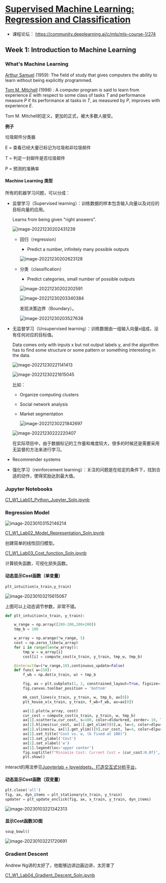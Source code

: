 # [Supervised Machine Learning: Regression and Classification](https://www.coursera.org/learn/machine-learning?specialization=machine-learning-introduction)

- 课程论坛： https://community.deeplearning.ai/c/mls/mls-course-1/274

## Week 1: Introduction to Machine Learning

###  What's Machine Learning

[Arthur Samuel](https://en.wikipedia.org/wiki/Arthur_Samuel) (1959): The field of study that gives computers the ability to learn without being explicitly programmed.

[Tom M. Mitchell](https://en.wikipedia.org/wiki/Tom_M._Mitchell) (1998) : A computer program is said to learn from experience *E* with respect to some class of tasks *T* and performance measure *P* if its performance at tasks in *T*, as measured by *P*,  improves with experience *E*.  

Tom M. Mitchell的定义，更加的正式，被大多数人接受。

**例子**

垃圾邮件分类器

E = 查看已经大量已标记为垃圾和非垃圾邮件

T = 判定一封邮件是否垃圾邮件

P = 预测的准确率

#### **Machine Learning 类型**

所有的机器学习问题，可以分成：

- 监督学习（Supervised learning）：训练数据的样本包含输⼊向量以及对应的⽬标向量的应⽤。

  Learns from being given "right answers".

  ![image-20221230202431239](images/image-20221230202431239.png)

  - 回归（regression）
    - Predict a number, infinitely many possible outputs
    
    ![image-20221230202623128](images/image-20221230202623128.png)
    
  - 分类（classification）
    - Predict categories, small number of possible outputs
    
    ![image-20221230202202591](images/image-20221230202202591.png)

    ![image-20221230203340384](images/image-20221230203340384.png)
    
    发现决策边界（Boundary）。
    
    ![image-20221230203527638](images/image-20221230203527638.png)

- 无监督学习（Unsupervised learning）：训练数据由⼀组输⼊向量x组成，没有任何对应的⽬标值。

  Data comes only with inputs x but not output labels y, and the algorithm has to find some structure or some pattern or something interesting in the data.

  ![image-20221230221141413](images/image-20221230221141413.png)

  ![image-20221230221615045](images/image-20221230221615045.png)

  

  比如：
  - Organize computing clusters

  - Social network analysis

  - Market segmentation

    ![image-20221230221842697](images/image-20221230221842697.png)

  ![image-20221230222220407](images/image-20221230222220407.png)

  在实际项目中，由于数据标记的工作量和难度较大，很多的时候还是需要采用无监督的方法来进行学习。

- Recommender systems

- 强化学习（reinforcement learning）：关注的问题是在给定的条件下，找到合适的动作，使得奖励达到最⼤值。

### Jupyter Notebooks

 [C1_W1_Lab01_Python_Jupyter_Soln.ipynb](notebooks\week_1\C1_W1_Lab01_Python_Jupyter_Soln.ipynb) 

### Regression Model

![image-20230103152146214](images/image-20230103152146214.png)

 [C1_W1_Lab02_Model_Representation_Soln.ipynb](notebooks\week_1\C1_W1_Lab02_Model_Representation_Soln.ipynb) 

创建简单的线性回归模型。

 [C1_W1_Lab03_Cost_function_Soln.ipynb](notebooks\week_1\C1_W1_Lab03_Cost_function_Soln.ipynb) 

计算损失函数，可视化损失函数。

#### 动态显示Cost函数（单变量）

~~~python
plt_intuition(x_train,y_train)
~~~



![image-20230103215615067](images/image-20230103215615067.png)

上图可以上动态调节参数，非常不错。

~~~python
def plt_intuition(x_train, y_train):

    w_range = np.array([200-200,200+200])
    tmp_b = 100

    w_array = np.arange(*w_range, 5)
    cost = np.zeros_like(w_array)
    for i in range(len(w_array)):
        tmp_w = w_array[i]
        cost[i] = compute_cost(x_train, y_train, tmp_w, tmp_b)

    @interact(w=(*w_range,10),continuous_update=False)
    def func( w=150):
        f_wb = np.dot(x_train, w) + tmp_b

        fig, ax = plt.subplots(1, 2, constrained_layout=True, figsize=(8,4))
        fig.canvas.toolbar_position = 'bottom'

        mk_cost_lines(x_train, y_train, w, tmp_b, ax[0])
        plt_house_x(x_train, y_train, f_wb=f_wb, ax=ax[0])

        ax[1].plot(w_array, cost)
        cur_cost = compute_cost(x_train, y_train, w, tmp_b)
        ax[1].scatter(w,cur_cost, s=100, color=dldarkred, zorder= 10, label= f"cost at w={w}")
        ax[1].hlines(cur_cost, ax[1].get_xlim()[0],w, lw=4, color=dlpurple, ls='dotted')
        ax[1].vlines(w, ax[1].get_ylim()[0],cur_cost, lw=4, color=dlpurple, ls='dotted')
        ax[1].set_title("Cost vs. w, (b fixed at 100)")
        ax[1].set_ylabel('Cost')
        ax[1].set_xlabel('w')
        ax[1].legend(loc='upper center')
        fig.suptitle(f"Minimize Cost: Current Cost = {cur_cost:0.0f}", fontsize=12)
        plt.show()
~~~

interact的用法参见[Jupyterlab + Ipywidgets，打造交互式分析平台](https://zhuanlan.zhihu.com/p/263411257)。

#### 动态显示Cost函数（双变量）

~~~python
plt.close('all') 
fig, ax, dyn_items = plt_stationary(x_train, y_train)
updater = plt_update_onclick(fig, ax, x_train, y_train, dyn_items)
~~~

![image-20230103221342313](images/image-20230103221342313.png)

#### 显示Cost函数3D图

~~~python
soup_bowl()
~~~



![image-20230103221720691](images/image-20230103221720691.png)

### Gradient Descent

Andrew Ng讲的太好了，他能够边讲边画边讲，太厉害了 

[C1_W1_Lab04_Gradient_Descent_Soln.ipynb](notebooks\week_1\C1_W1_Lab04_Gradient_Descent_Soln.ipynb) 
